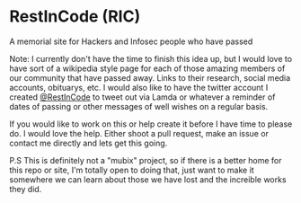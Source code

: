 # RestInCode (RIC)

A memorial site for Hackers and Infosec people who have passed


Note: I currently don't have the time to finish this idea up, but I would love to have sort of a wikipedia style page for each of those amazing members of our community that have passed away. Links to their research, social media accounts, obituarys, etc. I would also like to have the twitter account I created [@RestInCode](https://twitter.com/RestInCode) to tweet out via Lamda or whatever a reminder of dates of passing or other messages of well wishes on a regular basis.

If you would like to work on this or help create it before I have time to please do. I would love the help. Either shoot a pull request, make an issue or contact me directly and lets get this going.

P.S This is definitely not a "mubix" project, so if there is a better home for this repo or site, I'm totally open to doing that, just want to make it somewhere we can learn about those we have lost and the increible works they did.
